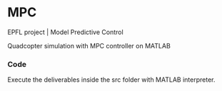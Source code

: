 # MPC
EPFL project | Model Predictive Control

Quadcopter simulation with MPC controller on MATLAB

### Code

Execute the deliverables inside the src folder with MATLAB interpreter.
